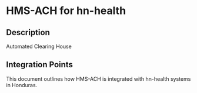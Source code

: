 # HMS-ACH for hn-health

## Description

Automated Clearing House

## Integration Points

This document outlines how HMS-ACH is integrated with hn-health systems in Honduras.
